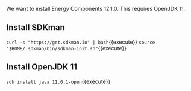 We want to install Energy Components 12.1.0. This requires OpenJDK 11.

## Install SDKman
`curl -s "https://get.sdkman.io" | bash`{{execute}}
`source "$HOME/.sdkman/bin/sdkman-init.sh"`{{execute}}

## Install OpenJDK 11
`sdk install java 11.0.1-open`{{execute}}

